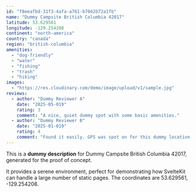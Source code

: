 ```yaml
---
id: "f8eeafbd-31f3-4afa-a761-b7042b72a1fb"
name: "Dummy Campsite British Columbia 42017"
latitude: 53.629561
longitude: -129.254208
continent: "north-america"
country: "canada"
region: "british-columbia"
amenities:
  - "dog-friendly"
  - "water"
  - "fishing"
  - "trash"
  - "hiking"
images:
  - "https://res.cloudinary.com/demo/image/upload/v1/sample.jpg"
reviews:
  - author: "Dummy Reviewer A"
    date: "2025-05-019"
    rating: 3
    comment: "A nice, quiet dummy spot with some basic amenities."
  - author: "Dummy Reviewer B"
    date: "2025-01-019"
    rating: 4
    comment: "Found it easily. GPS was spot on for this dummy location."
---
```


This is a **dummy description** for Dummy Campsite British Columbia 42017, generated for the proof of concept.

It provides a serene environment, perfect for demonstrating how SvelteKit can handle a large number of static pages. The coordinates are 53.629561, -129.254208.
